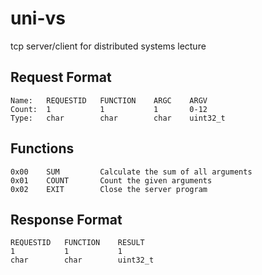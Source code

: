 uni-vs
======

tcp server/client for distributed systems lecture

## Request Format

    Name:   REQUESTID   FUNCTION    ARGC    ARGV
    Count:  1           1           1       0-12
    Type:   char        char        char    uint32_t


## Functions

    0x00    SUM         Calculate the sum of all arguments
    0x01    COUNT       Count the given arguments
    0x02    EXIT        Close the server program


## Response Format

    REQUESTID   FUNCTION    RESULT
    1           1           1
    char        char        uint32_t

